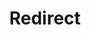 ﻿---
layout: src/layouts/Redirect.astro
title: Redirect
redirect: https://octopus.com/docs/octopus-rest-api/cli/octopus-project-view
pubDate:  2023-01-01
navSearch: false
navSitemap: false
navMenu: false
---
